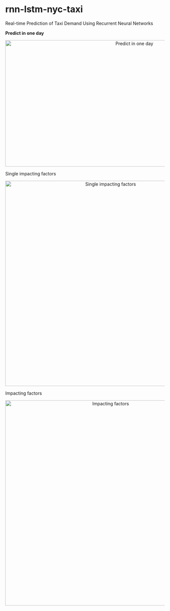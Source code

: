 # rnn-lstm-nyc-taxi
Real-time Prediction of Taxi Demand Using Recurrent Neural Networks


<b>Predict in one day</b>
<p align="center">
  <img src="https://github.com/junxu1226/rnn-lstm-nyc-taxi/blob/master/figures/output.gif" width="800" height="400" title="Predict in one day" />
</p>

Single impacting factors
<p align="center">
  <img src="https://github.com/junxu1226/rnn-lstm-nyc-taxi/blob/master/figures/single_impacting_factors.png" width="650" title="Single impacting factors" />
</p>

Impacting factors
<p align="center">
  <img src="https://github.com/junxu1226/rnn-lstm-nyc-taxi/blob/master/figures/impacting_factors.png" width="650" title="Impacting factors" />
</p>

